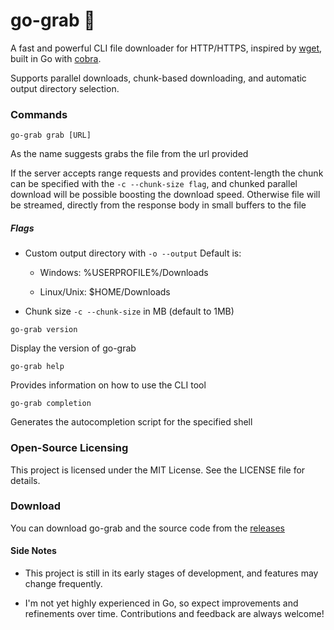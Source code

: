 # go-grab 🚀

A fast and powerful CLI file downloader for HTTP/HTTPS, inspired by [wget](https://www.gnu.org/software/wget/), built in Go with [cobra](https://cobra.dev/).

Supports parallel downloads, chunk-based downloading, and automatic output directory selection.

####

### Commands

`go-grab grab [URL]`

As the name suggests grabs the file from the url provided

If the server accepts range requests and provides content-length the chunk can be specified with the `-c --chunk-size flag`,
and chunked parallel download will be possible boosting the download speed. Otherwise file will be streamed,
directly from the response body in small buffers to the file

##### Flags

- Custom output directory with `-o --output`
  Default is:

  - Windows: %USERPROFILE%/Downloads

  - Linux/Unix: $HOME/Downloads

- Chunk size `-c --chunk-size` in MB (default to 1MB)

`go-grab version`

Display the version of go-grab

`go-grab help`

Provides information on how to use the CLI tool

`go-grab completion`

Generates the autocompletion script for the specified shell

### Open-Source Licensing

This project is licensed under the MIT License. See the LICENSE file for details.

### Download

You can download go-grab and the source code from the [releases](https://github.com/TheGroobi/go-grab/releases/)

#### Side Notes

- This project is still in its early stages of development, and features may change frequently.

- I'm not yet highly experienced in Go, so expect improvements and refinements over time. Contributions and feedback are always welcome!

